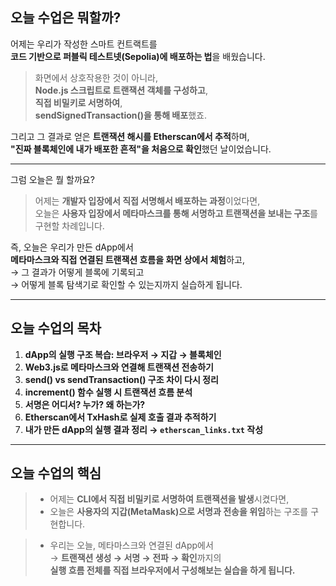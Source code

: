 ## 오늘 수업은 뭐할까?

어제는 우리가 작성한 스마트 컨트랙트를  
**코드 기반으로 퍼블릭 테스트넷(Sepolia)에 배포하는 법**을 배웠습니다.

> 화면에서 상호작용한 것이 아니라,  
> **Node.js 스크립트로 트랜잭션 객체를 구성하고**,  
> **직접 비밀키로 서명하여**,  
> **sendSignedTransaction()을 통해 배포**했죠.

그리고 그 결과로 얻은 **트랜잭션 해시를 Etherscan에서 추적**하며,  
**"진짜 블록체인에 내가 배포한 흔적"을 처음으로 확인**했던 날이었습니다.

---

그럼 오늘은 뭘 할까요?

> 어제는 **개발자 입장에서 직접 서명해서 배포하는 과정**이었다면,  
> 오늘은 **사용자 입장에서 메타마스크를 통해 서명하고 트랜잭션을 보내는 구조**를 구현할 차례입니다.

즉, 오늘은 우리가 만든 dApp에서  
**메타마스크와 직접 연결된 트랜잭션 흐름을 화면 상에서 체험**하고,  
→ 그 결과가 어떻게 블록에 기록되고  
→ 어떻게 블록 탐색기로 확인할 수 있는지까지 실습하게 됩니다.

---

## 오늘 수업의 목차

1. **dApp의 실행 구조 복습: 브라우저 → 지갑 → 블록체인**
2. **Web3.js로 메타마스크와 연결해 트랜잭션 전송하기**
3. **send() vs sendTransaction() 구조 차이 다시 정리**
4. **increment() 함수 실행 시 트랜잭션 흐름 분석**
5. **서명은 어디서? 누가? 왜 하는가?**
6. **Etherscan에서 TxHash로 실제 호출 결과 추적하기**
7. **내가 만든 dApp의 실행 결과 정리 → `etherscan_links.txt` 작성**

---

## 오늘 수업의 핵심

> - 어제는 **CLI에서 직접 비밀키로 서명하여 트랜잭션을 발생**시켰다면,
> - 오늘은 **사용자의 지갑(MetaMask)으로 서명과 전송을 위임**하는 구조를 구현합니다.

> - 우리는 오늘, 메타마스크와 연결된 dApp에서  
>   → **트랜잭션 생성 → 서명 → 전파 → 확인**까지의  
>   **실행 흐름 전체를 직접 브라우저에서 구성해보는 실습을 하게 됩니다.**
